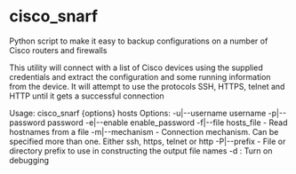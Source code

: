cisco_snarf
===========

Python script to make it easy to backup configurations on a number of Cisco routers and firewalls

This utility will connect with a list of Cisco devices using the supplied
credentials and extract the configuration and some running information from
the device. It will attempt to use the protocols SSH, HTTPS, telnet and HTTP
until it gets a successful connection

Usage: cisco_snarf {options} hosts
Options:
    -u|--username username 
    -p|--password password
    -e|--enable enable_password
    -f|--file hosts_file - Read hostnames from a file
    -m|--mechanism - Connection mechanism. Can be specified more than one. Either ssh, https, telnet or http
    -P|--prefix - File or directory prefix to use in constructing the output file names
    -d : Turn on debugging


